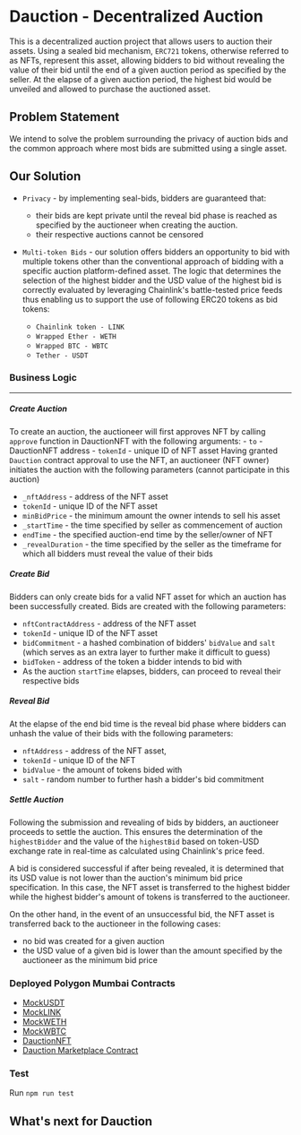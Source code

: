 
#  Dauction  - Decentralized Auction

This is a decentralized auction project that allows users to auction their assets. Using a sealed bid mechanism, `ERC721` tokens, otherwise referred to as NFTs, represent this asset, allowing bidders to bid without revealing the value of their bid until the end of a given auction period as specified by the seller. At the elapse of a given auction period, the highest bid would be unveiled and allowed to purchase the auctioned asset.


## Problem Statement
We intend to solve the problem surrounding the privacy of auction bids and the common approach where most bids are submitted using a single asset. 


## Our Solution
- `Privacy` - by implementing seal-bids, bidders are guaranteed that: 
  - their bids are kept private until the reveal bid phase is reached as specified by the auctioneer when creating the auction. 
  - their respective auctions cannot be censored

- `Multi-token Bids` - our solution offers bidders an opportunity to bid with multiple tokens other than the conventional approach of bidding with a specific auction platform-defined asset. The logic that determines the selection of the highest bidder and the USD value of the highest bid is correctly evaluated by leveraging Chainlink's battle-tested price feeds thus enabling us to support the use of following ERC20 tokens as bid tokens:
  - `Chainlink token - LINK`
  - `Wrapped Ether - WETH`
  - `Wrapped BTC - WBTC`
  - `Tether - USDT`



### Business Logic
---
##### Create Auction
To create an auction, the auctioneer will first approves NFT by calling `approve` function in DauctionNFT with the following arguments:
    - `to` - DauctionNFT address
    - `tokenId` - unique ID of NFT asset
Having granted `Dauction` contract approval to use the NFT, an auctioneer (NFT owner) initiates the auction with the following parameters (cannot participate in this auction)
  - `_nftAddress` - address of the NFT asset
  - `tokenId` - unique ID of the NFT asset
  - `minBidPrice` - the minimum amount the owner intends to sell his asset
  - `_startTime` - the time specified by seller as commencement of auction
  - `endTime` - the specified auction-end time by the seller/owner of NFT
  - `_revealDuration` - the time specified by the seller as the timeframe for which all bidders must reveal the value of their bids



##### Create Bid
Bidders can only create bids for a valid NFT asset for which an auction has been successfully created. Bids are created with the following parameters: 
  - `nftContractAddress` - address of the NFT asset
  - `tokenId` - unique ID of the NFT asset
  - `bidCommitment` - a hashed combination of bidders' `bidValue` and `salt` (which serves as an extra layer to further make it difficult to guess)
  - `bidToken` - address of the token a bidder intends to bid with
  - As the auction `startTime` elapses, bidders, can proceed to reveal their respective bids

##### Reveal Bid
At the elapse of the end bid time is the reveal bid phase where bidders can unhash the value of their bids with the following parameters:
 - `nftAddress` - address of the NFT asset,
 - `tokenId` - unique ID of the NFT
 - `bidValue` - the amount of tokens bided with
 - `salt` - random number to further hash a bidder's bid commitment 
       


##### Settle Auction
Following the submission and revealing of bids by bidders, an auctioneer proceeds to settle the auction. This ensures the determination of the `highestBidder` and the value of the `highestBid` based on token-USD exchange rate in real-time as calculated using Chainlink's price feed. 

A bid is considered successful if after being revealed, it is determined that its USD value is not lower than the auction's minimum bid price specification. In this case, the NFT asset is transferred to the highest bidder while the highest bidder's amount of tokens is transferred to the auctioneer.

On the other hand, in the event of an unsuccessful bid, the NFT asset is transferred back to the auctioneer in the following cases:
- no bid was created for a given auction
- the USD value of a given bid is lower than the amount specified by the auctioneer as the minimum bid price


### Deployed Polygon Mumbai Contracts

- [MockUSDT](https://mumbai.polygonscan.com/token/0xF2e6a9D38fd8CD44E47dc7056d5d53437F439960)
- [MockLINK](https://mumbai.polygonscan.com/token/0x5287a50e5fA645d076Dce101A9C22C62E49BECF6)
- [MockWETH](https://mumbai.polygonscan.com/token/0x0EE68932A59276FEfaf7dA0F68DfEC8472Be3296)
- [MockWBTC](https://mumbai.polygonscan.com/token/0x31B2d46A1f00792ec22897F67C6880cFf38B97aE)
- [DauctionNFT](https://mumbai.polygonscan.com/address/0xfc1ea6cc05d13650a1aceb1d08c44b4e3258a9c7)
- [Dauction Marketplace Contract](https://mumbai.polygonscan.com/address/0xa1b4e282d71352A3a31f1b33FaB6824F1C03FaE5)


### Test
Run `npm run test`

## What's next for Dauction 
